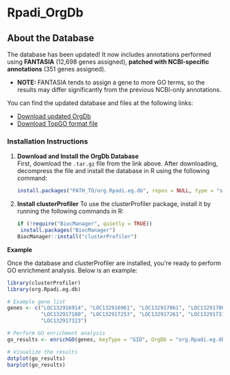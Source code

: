 # Rpadi_OrgDb

## About the Database

The database has been updated! It now includes annotations performed using **FANTASIA** (12,698 genes assigned), **patched with NCBI-specific annotations** (351 genes assigned).  

- **NOTE:** FANTASIA tends to assign a gene to more GO terms, so the results may differ significantly from the previous NCBI-only annotations.

You can find the updated database and files at the following links:

- [Download updated OrgDb](https://drive.google.com/file/d/1Q8LY-uPVpm6F1UWzjZr-9DwoEJHFzrTP/view?usp=sharing)
- [Download TopGO format file](#)

### Installation Instructions

1. **Download and Install the OrgDb Database**  
   First, download the `.tar.gz` file from the link above. After downloading, decompress the file and install the database in R using the following command:

   ```r
   install.packages("PATH_TO/org.Rpadi.eg.db", repos = NULL, type = "source", force = TRUE)

2. **Install clusterProfiler**
   To use the clusterProfiler package, install it by running the following commands in R:

   ```r
   if (!require("BiocManager", quietly = TRUE))
    install.packages("BiocManager")
   BiocManager::install("clusterProfiler")

**Example**

Once the database and clusterProfiler are installed, you're ready to perform GO enrichment analysis. Below is an example:

```r
library(clusterProfiler)
library(org.Rpadi.eg.db)

# Example gene list
genes <- c("LOC132916914", "LOC132916961", "LOC132917061", "LOC132917063", 
           "LOC132917180", "LOC132917253", "LOC132917261", "LOC132917313", 
           "LOC132917323")

# Perform GO enrichment analysis
go_results <- enrichGO(genes, keyType = "GID", OrgDb = "org.Rpadi.eg.db", ont = "ALL", pAdjustMethod = "BH")

# Visualize the results
dotplot(go_results)
barplot(go_results)
